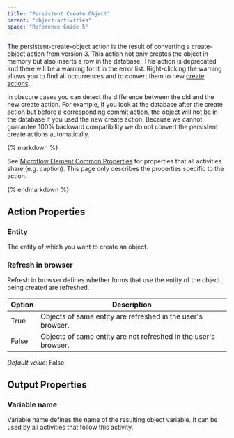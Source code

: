 ```yaml
---
title: "Persistent Create Object"
parent: "object-activities"
space: "Reference Guide 5"
---
```



The persistent-create-object action is the result of converting a create-object action from version 3\. This action not only creates the object in memory but also inserts a row in the database. This action is deprecated and there will be a warning for it in the error list. Right-clicking the warning allows you to find all occurrences and to convert them to new [create actions](create-object).

In obscure cases you can detect the difference between the old and the new create action. For example, if you look at the database after the create action but before a corresponding commit action, the object will not be in the database if you used the new create action. Because we cannot guarantee 100% backward compatibility we do not convert the persistent create actions automatically.

<div class="alert alert-info">{% markdown %}

See [Microflow Element Common Properties](microflow-element-common-properties) for properties that all activities share (e.g. caption). This page only describes the properties specific to the action.

{% endmarkdown %}</div>

## Action Properties

### Entity

The entity of which you want to create an object.

### Refresh in browser

Refresh in browser defines whether forms that use the entity of the object being created are refreshed.

<table><thead><tr><th class="confluenceTh">Option</th><th class="confluenceTh">Description</th></tr></thead><tbody><tr><td class="confluenceTd">True</td><td class="confluenceTd">Objects of same entity are refreshed in the user's browser.</td></tr><tr><td class="confluenceTd">False</td><td class="confluenceTd">Objects of same entity are not refreshed in the user's browser.</td></tr></tbody></table>

_Default value_: False

## Output Properties

### Variable name

Variable name defines the name of the resulting object variable. It can be used by all activities that follow this activity.
